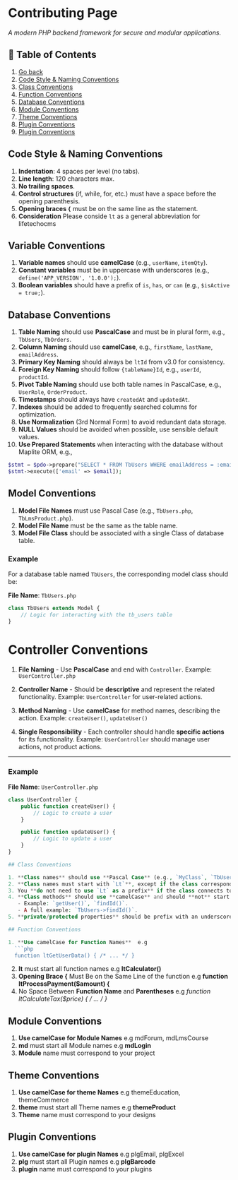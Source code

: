 # Contributing Page 
_A modern PHP backend framework for secure and modular applications._

## 📖 Table of Contents  
1. [Go back](readme.md) 
2. [Code Style & Naming Conventions](#-code-style--naming-conventions)
3. [Class Conventions](#class-conventions)
3. [Function Conventions](#function-conventions)
3. [Database Conventions](#database-conventions)
3. [Module Conventions](#module-conventions)
3. [Theme Conventions](#theme-conventions)
3. [Plugin Conventions](#plugin-conventions)
3. [Plugin Conventions](#varriable-conventions)

## Code Style & Naming Conventions
1. **Indentation**: 4 spaces per level (no tabs).
2. **Line length**: 120 characters max.
3. **No trailing spaces**.
4. **Control structures** (if, while, for, etc.) must have a space before the opening parenthesis.
5. **Opening braces `{`** must be on the same line as the statement.
6. **Consideration** Please conside `lt` as a general abbreviation for lifetechocms


## Variable Conventions

1. **Variable names** should use **camelCase** (e.g., `userName`, `itemQty`).
2. **Constant variables** must be in uppercase with underscores (e.g., `define('APP_VERSION', '1.0.0');`).
3. **Boolean variables** should have a prefix of `is`, `has`, or `can` (e.g., `$isActive = true;`).

## Database Conventions

1. **Table Naming** should use **PascalCase** and must be in plural form, e.g., `TbUsers`, `TbOrders`.
2. **Column Naming** should use **camelCase**, e.g., `firstName`, `lastName`, `emailAddress`.  
3. **Primary Key Naming** should always be `ltId` from v3.0 for consistency.  
4. **Foreign Key Naming** should follow `{tableName}Id`, e.g., `userId`, `productId`.  
5. **Pivot Table Naming** should use both table names in PascalCase, e.g., `UserRole`, `OrderProduct`.  
6. **Timestamps** should always have `createdAt` and `updatedAt`.  
7. **Indexes** should be added to frequently searched columns for optimization.  
8. **Use Normalization** (3rd Normal Form) to avoid redundant data storage.  
9. **NULL Values** should be avoided when possible, use sensible default values.  
10. **Use Prepared Statements**   when interacting with the database without Maplite ORM, e.g.,
   ```php
   $stmt = $pdo->prepare("SELECT * FROM TbUsers WHERE emailAddress = :email");
   $stmt->execute(['email' => $email]); 
   ```
## Model Conventions

1. **Model File Names** must use Pascal Case (e.g., `TbUsers.php`, `TbLmsProduct.php`).
2. **Model File Name** must be the same as the table name.
3. **Model File Class** should be associated with a single Class of database table.

### Example 
For a database table named `TbUsers`, the corresponding model class should be:

**File Name**: `TbUsers.php`
```php
class TbUsers extends Model {
    // Logic for interacting with the tb_users table
}
```

# Controller Conventions

1. **File Naming** - Use **PascalCase** and end with `Controller`.  Example: `UserController.php`

2. **Controller Name** - Should be **descriptive** and represent the related functionality. Example: `UserController` for user-related actions.

3. **Method Naming** - Use **camelCase** for method names, describing the action. Example: `createUser()`, `updateUser()`

4. **Single Responsibility** - Each controller should handle **specific actions** for its functionality. Example: `UserController` should manage user actions, not product actions.

---

### Example

**File Name**: `UserController.php`
```php
class UserController {
    public function createUser() {
        // Logic to create a user
    }

    public function updateUser() {
        // Logic to update a user
    }
}

## Class Conventions

1. **Class names** should use **Pascal Case** (e.g., `MyClass`, `TbUsers`).
2. **Class names must start with `Lt`**, except if the class corresponds to a specific package (e.g., a database name). For example, the class name for the session should be `LtSession`. This is to avoid conflicts in the future, as another vendor might also use a `Session` class, and our `Lt` prefix will help prevent class name collisions.
3. You **do not need to use `Lt` as a prefix** if the class connects to a specific package, such as a database name or a module name. For example, `TbUsers` indicates that the class corresponds to an existing database table, and `MdBook` indicates a class related to an existing module.
4. **Class methods** should use **camelCase** and should **not** start with `Lt`.  
   - Example: `getUser()`, `findId()`.  
   - A full example: `TbUsers->findId()`.
5. **private/protected properties** should be prefix with an underscore **private $_apikey**

## Function Conventions  

1. **Use camelCase for Function Names**  e.g 
  ```php
  function ltGetUserData() { /* ... */ }
  ```
2. **lt** must start all function names e.g **ltCalculator()**
3. **Opening Brace {** Must Be on the Same Line of the function e.g **function ltProcessPayment($amount) {**
4. No Space Between **Function Name** and **Parentheses** e.g **function ltCalculateTax($price) { /* ... */ }**

## Module Conventions  

1. **Use camelCase for Module Names**  e.g  mdForum, mdLmsCourse
2. **md** must start all Module names e.g **mdLogin**
3. **Module** name must correspond to your project 

## Theme Conventions  

1. **Use camelCase for theme Names**  e.g  themeEducation, themeCommerce
2. **theme** must start all Theme names e.g **themeProduct**
3. **Theme** name must correspond to your designs

## Plugin Conventions  

1. **Use camelCase for plugin Names**  e.g  plgEmail, plgExcel
2. **plg** must start all Plugin names e.g **plgBarcode**
3. **plugin** name must correspond to your plugins